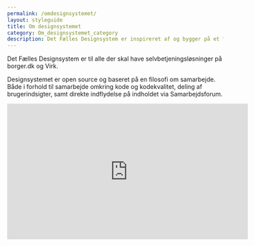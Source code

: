 ```yaml
---
permalink: /omdesignsystemet/
layout: styleguide
title: Om designsystemet
category: Om_designsystemet_category
description: Det Fælles Designsystem er inspireret af og bygger på et fundament af international best practices.
---
```

<p class="font-lead">Det Fælles Designsystem er til alle der skal have selvbetjeningsløsninger på borger.dk og Virk.</p>
<p class="font-lead">Designsystemet er open source og baseret på en filosofi om samarbejde. Både i forhold til samarbejde omkring kode og kodekvalitet, deling af brugerindsigter, samt direkte indflydelse på indholdet via Samarbejdsforum.</p>
<iframe class="youtube-video mt-4" width="560" height="315" src="https://www.youtube.com/embed/sFRv0SrC9Rw" frameborder="0" allow="accelerometer; autoplay; encrypted-media; gyroscope; picture-in-picture" allowfullscreen></iframe>
